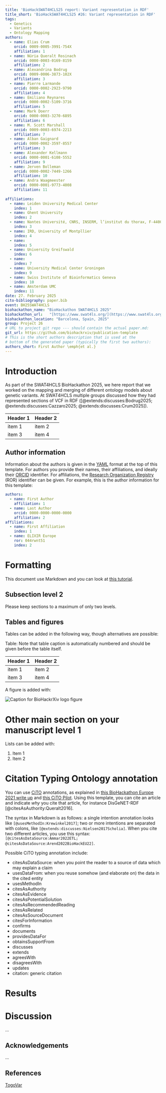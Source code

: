 ```yaml
---
title: 'BioHackSWAT4HCLS25 report: Variant representation in RDF'
title_short: 'BioHackSWAT4HCLS25 #26: Variant representation in RDF'
tags:
  - Genetics 
  - Variants
  - Ontology Mapping
authors:
  - name: Elias Crum
    orcid: 0009-0005-3991-754X
    affiliation: 1
  - name: Núria Queralt Rosinach
    orcid: 0000-0003-0169-8159
    affiliation: 2
  - name: Alexandrina Bodrug
    orcid: 0009-0006-3873-102X
    affiliation: 3
  - name: Pierre Larmande
    orcid: 0000-0002-2923-9790
    affiliation: 4
  - name: Emiliano Reynares
    orcid: 0000-0002-5109-3716
    affiliation: 5
  - name: Mark Doerr
    orcid: 0000-0003-3270-6895
    affiliation: 6
  - name: M. Scott Marshall
    orcid: 0009-0003-6974-2213
    affiliation: 7
  - name: Alban Gaignard
    orcid: 0000-0002-3597-8557
    affiliation: 3
  - name: Alexander Kellmann
    orcid: 0000-0001-6108-5552
    affiliation: 9
  - name: Jerven Bolleman
    orcid: 0000-0002-7449-1266
    affiliation: 10
  - name: Andra Waagmeester
    orcid: 0000-0001-9773-4008
    affiliation: 11
    
affiliations:
  - name: Leiden University Medical Center
    index: 1
  - name: Ghent University
    index: 2
  - name: Nantes Université, CNRS, INSERM, l’institut du thorax, F-44000 Nantes, France
    index: 3
  - name: IRD, University of Montpllier
    index: 4
  - name: 
    index: 5
  - name: University Greifswald
    index: 6
  - name: 
    index: 7
  - name: University Medical Center Groningen
    index: 9
  - name: Swiss Institute of Bioinformatics Geneva
    index: 10
  - name: Amsterdam UMC
    index: 11     
date: 27. February 2025
cito-bibliography: paper.bib
event: BH25SWAT4HCLS
biohackathon_name: "BioHackathon SWAT4HCLS 2025"
biohackathon_url:   "[https://www.swat4ls.org/](https://www.swat4ls.org/workshops/barcelona2025/programme/swat4hcls-2025-biohackathon/)"
biohackathon_location: "Barcelona, Spain, 2025"
group: Project 26
# URL to project git repo --- should contain the actual paper.md:
git_url: https://github.com/biohackrxiv/publication-template
# This is the short authors description that is used at the
# bottom of the generated paper (typically the first two authors):
authors_short: First Author \emph{et al.}
---
```



# Introduction

As part of the SWAT4HCLS BioHackathon 2025, we here report that we worked on the mapping and merging of different ontology models about genetic variants. At SWAT4HCLS multiple groups discussed how they had represented sections of VCF in RDF ([@extends:discusses:Bodrug2025; @extends:discusses:Cazzaro2025; @extends:discusses:Crum2025]). 


| Header 1 | Header 2 |
| -------- | -------- |
| item 1 | item 2 |
| item 3 | item 4 |
 

## Author information

Information about the authors is given in the [YAML](https://en.wikipedia.org/wiki/YAML) format at the top of this template.
For authors you provide their names, their affiliations, and ideally their [ORCID](https://orcid.org/)
identifier. For affiliations, the [Research Organization Registry](https://ror.org/) (ROR) identifier can be given.
For example, this is the author information for this template:

```yaml
authors:
  - name: First Author
    affiliation: 1
  - name: Last Author
    orcid: 0000-0000-0000-0000
    affiliation: 2
affiliations:
  - name: First Affiliation
    index: 1
  - name: ELIXIR Europe
    ror: 044rwnt51
    index: 2
```

# Formatting

This document use Markdown and you can look at [this tutorial](https://www.markdowntutorial.com/).

## Subsection level 2

Please keep sections to a maximum of only two levels.

## Tables and figures

Tables can be added in the following way, though alternatives are possible:

Table: Note that table caption is automatically numbered and should be
given before the table itself.

| Header 1 | Header 2 |
| -------- | -------- |
| item 1 | item 2 |
| item 3 | item 4 |

A figure is added with:

![Caption for BioHackrXiv logo figure](./biohackrxiv.png)

# Other main section on your manuscript level 1

Lists can be added with:

1. Item 1
2. Item 2

# Citation Typing Ontology annotation

You can use [CiTO](http://purl.org/spar/cito/2018-02-12) annotations, as explained in [this BioHackathon Europe 2021 write up](https://raw.githubusercontent.com/biohackrxiv/bhxiv-metadata/main/doc/elixir_biohackathon2021/paper.md) and [this CiTO Pilot](https://www.biomedcentral.com/collections/cito).
Using this template, you can cite an article and indicate _why_ you cite that article, for instance DisGeNET-RDF [@citesAsAuthority:Queralt2016].

The syntax in Markdown is as follows: a single intention annotation looks like
`[@usesMethodIn:Krewinkel2017]`; two or more intentions are separated
with colons, like `[@extends:discusses:Nielsen2017Scholia]`. When you cite two
different articles, you use this syntax: `[@citesAsDataSource:Ammar2022ETL; @citesAsDataSource:Arend2022BioHackEU22]`.

Possible CiTO typing annotation include:

* citesAsDataSource: when you point the reader to a source of data which may explain a claim
* usesDataFrom: when you reuse somehow (and elaborate on) the data in the cited entity
* usesMethodIn
* citesAsAuthority
* citesAsEvidence
* citesAsPotentialSolution
* citesAsRecommendedReading
* citesAsRelated
* citesAsSourceDocument
* citesForInformation
* confirms
* documents
* providesDataFor
* obtainsSupportFrom
* discusses
* extends
* agreesWith
* disagreesWith
* updates
* citation: generic citation


# Results


# Discussion

...

## Acknowledgements

...

## References

[TogoVar](https://doi.org/10.1038/s41439-022-00222-9)

